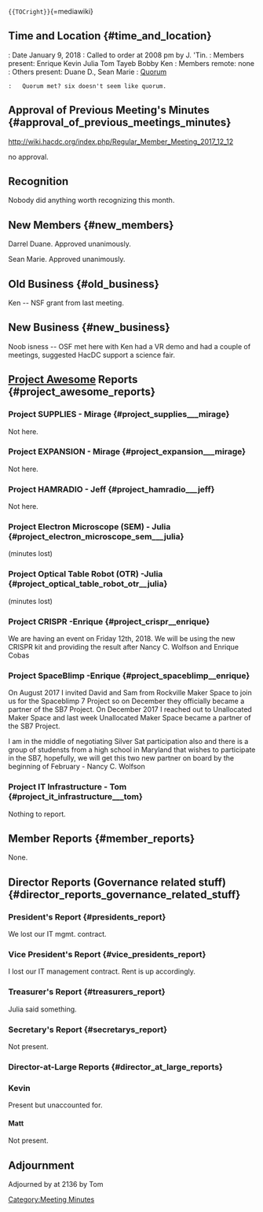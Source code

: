 `{{TOCright}}`{=mediawiki}

## Time and Location {#time_and_location}

:   Date January 9, 2018
:   Called to order at 2008 pm by J. 'Tin.
:   Members present: Enrique Kevin Julia Tom Tayeb Bobby Ken
:   Members remote: none
:   Others present: Duane D., Sean Marie
:   [Quorum](Quorum)

    :   Quorum met? six doesn't seem like quorum.

## Approval of Previous Meeting's Minutes {#approval_of_previous_meetings_minutes}

<http://wiki.hacdc.org/index.php/Regular_Member_Meeting_2017_12_12>

no approval.

## Recognition

Nobody did anything worth recognizing this month.

## New Members {#new_members}

Darrel Duane. Approved unanimously.

Sean Marie. Approved unanimously.

## Old Business {#old_business}

Ken -- NSF grant from last meeting.

## New Business {#new_business}

Noob isness -- OSF met here with Ken had a VR demo and had a couple of
meetings, suggested HacDC support a science fair.

## [Project Awesome](:Category:Project_Awesome) Reports {#project_awesome_reports}

### Project SUPPLIES - Mirage {#project_supplies___mirage}

Not here.

### Project EXPANSION - Mirage {#project_expansion___mirage}

Not here.

### Project HAMRADIO - Jeff {#project_hamradio___jeff}

Not here.

### Project Electron Microscope (SEM) - Julia {#project_electron_microscope_sem___julia}

(minutes lost)

### Project Optical Table Robot (OTR) -Julia {#project_optical_table_robot_otr__julia}

(minutes lost)

### Project CRISPR -Enrique {#project_crispr__enrique}

We are having an event on Friday 12th, 2018. We will be using the new
CRISPR kit and providing the result after Nancy C. Wolfson and Enrique
Cobas

### Project SpaceBlimp -Enrique {#project_spaceblimp__enrique}

On August 2017 I invited David and Sam from Rockville Maker Space to
join us for the Spaceblimp 7 Project so on December they officially
became a partner of the SB7 Project. On December 2017 I reached out to
Unallocated Maker Space and last week Unallocated Maker Space became a
partner of the SB7 Project.

I am in the middle of negotiating Silver Sat participation also and
there is a group of studensts from a high school in Maryland that wishes
to participate in the SB7, hopefully, we will get this two new partner
on board by the beginning of February - Nancy C. Wolfson

### Project IT Infrastructure - Tom {#project_it_infrastructure___tom}

Nothing to report.

## Member Reports {#member_reports}

None.

## Director Reports (Governance related stuff) {#director_reports_governance_related_stuff}

### President's Report {#presidents_report}

We lost our IT mgmt. contract.

### Vice President's Report {#vice_presidents_report}

I lost our IT management contract. Rent is up accordingly.

### Treasurer's Report {#treasurers_report}

Julia said something.

### Secretary's Report {#secretarys_report}

Not present.

### Director-at-Large Reports {#director_at_large_reports}

### Kevin

Present but unaccounted for.

#### Matt

Not present.

## Adjournment

Adjourned by at 2136 by Tom

[Category:Meeting Minutes](Category:Meeting_Minutes)

